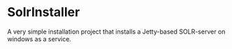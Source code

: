 SolrInstaller
=============

A very simple installation project that installs a Jetty-based SOLR-server on windows
as a service.